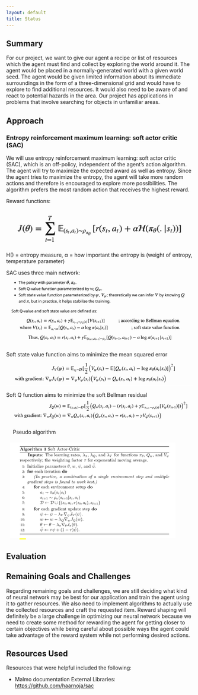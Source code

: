 ```yaml
---
layout: default
title: Status
---
```


## Summary
For our project, we want to give our agent a recipe or list of resources which the agent must find and collect by exploring the world around it. The agent would be placed in a normally-generated world with a given world seed. The agent would be given limited information about its immediate surroundings in the form of a three-dimensional grid and would have to explore to find additional resources. It would also need to be aware of and react to potential hazards in the area. Our project has applications in problems that involve searching for objects in unfamiliar areas.

## Approach

### Entropy reinforcement maximum learning: soft actor critic (SAC)
<!--
Reward the agent for encountering resource in observation space, touching the block, and collecting the block. Reward shaping will be an extremely important part in training our neural network as we must reward the agent as it gradually gets closer to desired objectives.
-->

We will use entropy reinforcement maximum learning: soft actor critic (SAC), which is an off-policy, independent of the agent’s action algorithm. The agent will try to maximize the expected award as well as entropy. Since the agent tries to maximize the entropy, the agent will take more random actions and therefore is encouraged to explore more possibilities. The algorithm prefers the most random action that receives the highest reward.

Reward functions:
<img src='https://github.com/jhnguyen521/SpeedCrafter/blob/main/img/reward_f.png' title='Reward function' alt='' />
                                                                                                                  

 
H() = entropy measure, α = how important the entropy is (weight of entropy, temperature parameter) 


SAC uses three main network:
<img src='https://github.com/jhnguyen521/SpeedCrafter/blob/main/img/3functions.png' title='threefunctions' alt='' />

 
Soft state value function aims to minimize the mean squared error 
<img src='https://github.com/jhnguyen521/SpeedCrafter/blob/main/img/soft_state.png' title='soft state Q' alt='' />


Soft Q function aims to minimize the soft Bellman residual
<img src='https://github.com/jhnguyen521/SpeedCrafter/blob/main/img/soft_q.png' title='soft state Q' alt='' />

 
Pseudo algorithm

<img src='https://github.com/jhnguyen521/SpeedCrafter/blob/main/img/algorithm.png' title='algorithm' alt='' />




## Evaluation
<!--
The agent will be evaluated on its efficiency in finding the given resources. Every action taken will incur a small negative reward to encourage the agent to complete the task with fewer actions. For example, moving 1 block can have a "reward" of -0.005, while mining a block other than the targeted one can have a larger penalty of -0.01. Taking damage (such as falling or touching lava) will also incur larger penalties to encourage the agent to avoid hazards.

The agent will also be evaluated on its ability to collect resources and fulfill tasks of varying complexities. Simple tasks such as gathering wood would give a lower reward
-->
## Remaining Goals and Challenges

Regarding remaining goals and challenges, we are still deciding what kind of neural network may be best for our application and train the agent using it to gather resources. We also need to implement algorithms to actually use the collected resources and craft the requested item. Reward shaping will definitely be a large challenge in optimizing our neural network because we need to create some method for rewarding the agent for getting closer to certain objectives while being careful about possible ways the agent could take advantage of the reward system while not performing desired actions.

## Resources Used
Resources that were helpful included the following:
* Malmo documentation
External Libraries:
https://github.com/haarnoja/sac

